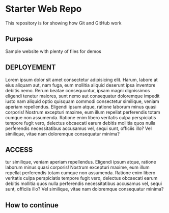 # Starter Web Repo

This repository is for showing how Git and GitHub work

## Purpose

Sample website with plenty of files for demos

## DEPLOYEMENT
 
Lorem ipsum dolor sit amet consectetur adipisicing elit. Harum, labore at eius aliquam aut, nam fuga, eum mollitia aliquid deserunt ipsa inventore debitis nemo. Rerum beatae consequuntur, ipsam magni dignissimos eligendi tenetur maiores, sunt nemo aut consequatur doloremque impedit iusto nam aliquid optio quisquam commodi consectetur similique, veniam aperiam repellendus. Eligendi ipsum atque, ratione laborum minus quasi corporis! Nostrum excepturi maxime, eum illum repellat perferendis totam cumque non assumenda. Ratione enim libero veritatis culpa perspiciatis tempore fugit vero, delectus obcaecati earum debitis mollitia quos nulla perferendis necessitatibus accusamus vel, sequi sunt, officiis illo? Vel similique, vitae nam doloremque consequatur minima?

## ACCESS

tur similique, veniam aperiam repellendus. Eligendi ipsum atque, ratione laborum minus quasi corporis! Nostrum excepturi maxime, eum illum repellat perferendis totam cumque non assumenda. Ratione enim libero veritatis culpa perspiciatis tempore fugit vero, delectus obcaecati earum debitis mollitia quos nulla perferendis necessitatibus accusamus vel, sequi sunt, officiis illo? Vel similique, vitae nam doloremque consequatur minima?

## How to continue
